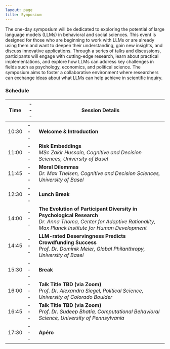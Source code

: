 ```yaml
---
layout: page
title: Symposium
---
```



The one-day symposium will be dedicated to exploring the potential of large language models (LLMs) in behavioral and social sciences. This event is designed for those who are beginning to work with LLMs or are already using them and want to deepen their understanding, gain new insights, and discuss innovative applications. Through a series of talks and discussions, participants will engage with cutting-edge research, learn about practical implementations, and explore how LLMs can address key challenges in fields such as psychology, economics, and political science. The symposium aims to foster a collaborative environment where researchers can exchange ideas about what LLMs can help achieve in scientific inquiry.

### Schedule

| Time |---| Session Details                                       |
|------|---|------------------------------------------------------|
| 10:30 |---| **Welcome & Introduction**                            |
| 11:00 |---| **Risk Embeddings**                                    <br> *MSc Zakir Hussain, Cognitive and Decision Sciences, University of Basel* |
| 11:45 |---| **Moral Dilemmas**                                     <br> *Dr. Max Theisen, Cognitive and Decision Sciences, University of Basel* |
| 12:30 |---| **Lunch Break**                                              |
| 14:00 |---| **The Evolution of Participant Diversity in Psychological Research**  <br> *Dr. Anna Thoma, Center for Adaptive Rationality, Max Planck Institute for Human Development* |
| 14:45 |---| **LLM-rated Deservingness Predicts Crowdfunding Success**  <br> *Prof. Dr. Dominik Meier, Global Philanthropy, University of Basel* |
| 15:30 |---| **Break**                                              |
| 16:00 |---| **Talk Title TBD (via Zoom)**                                     <br> *Prof. Dr. Alexandra Siegel, Political Science, University of Colorado Boulder* |
| 16:45 |---| **Talk Title TBD (via Zoom)**                                     <br> *Prof. Dr. Sudeep Bhatia, Computational Behavioral Science, University of Pennsylvania* |
| 17:30 |---| **Apéro**                                              |

